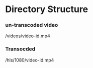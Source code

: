# Directory Structure

### un-transcoded video

/videos/video-id.mp4


### Transocded
/hls/1080/video-id.mp4